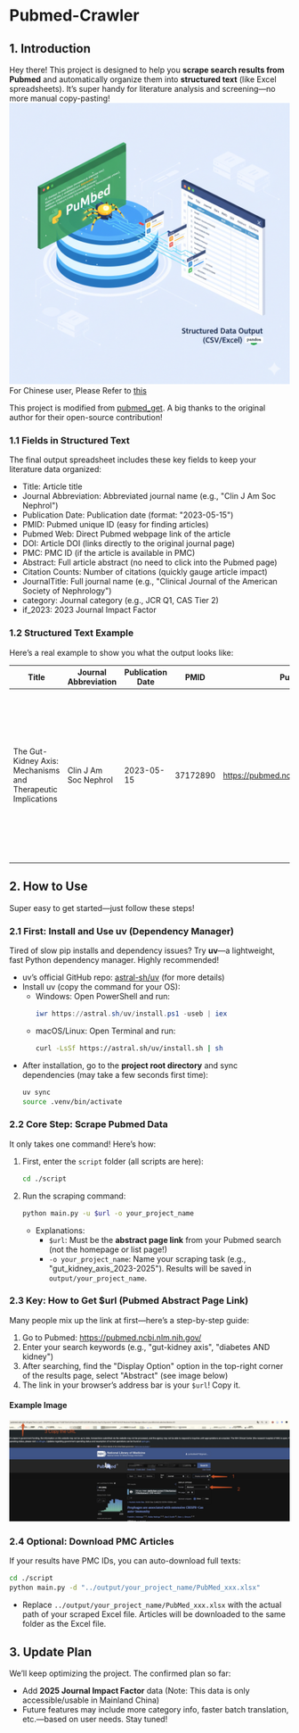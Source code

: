 # Pubmed-Crawler
## 1. Introduction
Hey there! This project is designed to help you **scrape search results from Pubmed** and automatically organize them into **structured text** (like Excel spreadsheets). It’s super handy for literature analysis and screening—no more manual copy-pasting!
![](./images/Gemini_Generated_Image_qalaifqalaifqala.png)
For Chinese user, Please Refer to [this](./Doc/README.md)

This project is modified from [pubmed_get](https://github.com/PiaoyangGuohai1/pubmed_get). A big thanks to the original author for their open-source contribution!


### 1.1 Fields in Structured Text
The final output spreadsheet includes these key fields to keep your literature data organized:
- Title: Article title
- Journal Abbreviation: Abbreviated journal name (e.g., "Clin J Am Soc Nephrol")
- Publication Date: Publication date (format: "2023-05-15")
- PMID: Pubmed unique ID (easy for finding articles)
- Pubmed Web: Direct Pubmed webpage link of the article
- DOI: Article DOI (links directly to the original journal page)
- PMC: PMC ID (if the article is available in PMC)
- Abstract: Full article abstract (no need to click into the Pubmed page)
- Citation Counts: Number of citations (quickly gauge article impact)
- JournalTitle: Full journal name (e.g., "Clinical Journal of the American Society of Nephrology")
- category: Journal category (e.g., JCR Q1, CAS Tier 2)
- if_2023: 2023 Journal Impact Factor


### 1.2 Structured Text Example
Here’s a real example to show you what the output looks like:

| Title | Journal Abbreviation | Publication Date | PMID | Pubmed Web | DOI | PMC | Abstract | Citation Counts | JournalTitle | category | if_2023 |
|-------|----------------------|------------------|------|------------|-----|-----|----------|----------------|--------------|----------|---------|
| The Gut-Kidney Axis: Mechanisms and Therapeutic Implications | Clin J Am Soc Nephrol | 2023-05-15 | 37172890 | https://pubmed.ncbi.nlm.nih.gov/37172890/ | 10.2215/CJN.08450822 | PMC10183456 | The gut-kidney axis refers to the bidirectional communication between the gastrointestinal tract and the kidneys. Dysregulation of this axis is closely associated with chronic kidney disease (CKD) and gut microbiota dysbiosis... | 42 | Clinical Journal of the American Society of Nephrology | JCR Q1 | 11.0 |


## 2. How to Use
Super easy to get started—just follow these steps!


### 2.1 First: Install and Use uv (Dependency Manager)
Tired of slow pip installs and dependency issues? Try **uv**—a lightweight, fast Python dependency manager. Highly recommended!

- uv’s official GitHub repo: [astral-sh/uv](https://github.com/astral-sh/uv) (for more details)
- Install uv (copy the command for your OS):
  - Windows: Open PowerShell and run:
    ```powershell
    iwr https://astral.sh/uv/install.ps1 -useb | iex
    ```
  - macOS/Linux: Open Terminal and run:
    ```bash
    curl -LsSf https://astral.sh/uv/install.sh | sh
    ```
- After installation, go to the **project root directory** and sync dependencies (may take a few seconds first time):
  ```bash
  uv sync
  source .venv/bin/activate
  ```


### 2.2 Core Step: Scrape Pubmed Data
It only takes one command! Here’s how:

1. First, enter the `script` folder (all scripts are here):
   ```bash
   cd ./script
   ```

2. Run the scraping command:
   ```bash
   python main.py -u $url -o your_project_name
   ```

   - Explanations:
     - `$url`: Must be the **abstract page link** from your Pubmed search (not the homepage or list page!)
     - `-o your_project_name`: Name your scraping task (e.g., "gut_kidney_axis_2023-2025"). Results will be saved in `output/your_project_name`.


### 2.3 Key: How to Get $url (Pubmed Abstract Page Link)
Many people mix up the link at first—here’s a step-by-step guide:
1. Go to Pubmed: https://pubmed.ncbi.nlm.nih.gov/
2. Enter your search keywords (e.g., "gut-kidney axis", "diabetes AND kidney")
3. After searching, find the "Display Option" option in the top-right corner of the results page, select "Abstract" (see image below)
4. The link in your browser’s address bar is your `$url`! Copy it.
#### Example Image
![](./images/pubmed-crawler_image.jpg)


### 2.4 Optional: Download PMC Articles
If your results have PMC IDs, you can auto-download full texts:
```bash
cd ./script
python main.py -d "../output/your_project_name/PubMed_xxx.xlsx"
```
- Replace `../output/your_project_name/PubMed_xxx.xlsx` with the actual path of your scraped Excel file. Articles will be downloaded to the same folder as the Excel file.


## 3. Update Plan
We’ll keep optimizing the project. The confirmed plan so far:
- Add **2025 Journal Impact Factor** data (Note: This data is only accessible/usable in Mainland China)
- Future features may include more category info, faster batch translation, etc.—based on user needs. Stay tuned!